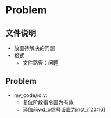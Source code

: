 # Problem

## 文件说明 
- 放置待解决的问题 
- 格式
    - 文件路径：问题

## Problem 
- my_code/id.v: 
    - 复位阶段指令置为有效 
    - 译值前wd_o信号设置为inst_i[20:16]
